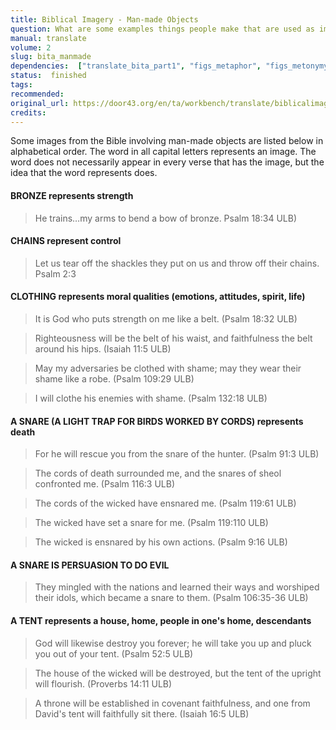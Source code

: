 ```yaml
---
title: Biblical Imagery - Man-made Objects
question: What are some examples things people make that are used as images in the Bible?
manual: translate
volume: 2
slug: bita_manmade
dependencies:  ["translate_bita_part1", "figs_metaphor", "figs_metonymy"]
status:  finished
tags: 
recommended: 
original_url: https://door43.org/en/ta/workbench/translate/biblicalimageryta_manmade
credits: 
---
```


Some images from the Bible involving man-made objects are listed below in alphabetical order. The word in all capital letters represents an image. The word does not necessarily appear in every verse that has the image, but the idea that the word represents does.

#### BRONZE represents strength

>He trains…my arms to bend a bow of bronze.  Psalm 18:34 ULB)


#### CHAINS represent control 

>Let us tear off the shackles they put on us and throw off their chains.  Psalm 2:3


#### CLOTHING represents moral qualities (emotions, attitudes, spirit, life) 

>It is God who puts strength on me like a belt. (Psalm 18:32 ULB)


<blockquote>Righteousness will be the belt of his waist, and faithfulness the belt around his hips. (Isaiah 11:5 ULB)</blockquote>


>May my adversaries be clothed with shame; may they wear their shame like a robe. (Psalm 109:29 ULB)


<blockquote>I will clothe his enemies with shame. (Psalm 132:18 ULB)</blockquote>


#### A SNARE (A LIGHT TRAP FOR BIRDS WORKED BY CORDS) represents death 

>For he will rescue you from the snare of the hunter.  (Psalm 91:3 ULB)


<blockquote>The cords of death surrounded me, and the snares of sheol confronted me.  (Psalm 116:3 ULB)</blockquote>


>The cords of the wicked have ensnared me. (Psalm 119:61 ULB)


<blockquote>The wicked have set a snare for me.  (Psalm 119:110 ULB)</blockquote>


>The wicked is ensnared by his own actions. (Psalm 9:16 ULB)


#### A SNARE IS PERSUASION TO DO EVIL 

>They mingled with the nations and learned their ways and worshiped their idols, which became a snare to them.  (Psalm 106:35-36 ULB)


#### A TENT represents a house, home, people in one's home, descendants 

>God will likewise destroy you forever; he will take you up and pluck you out of your tent.  (Psalm 52:5 ULB)


<blockquote>The house of the wicked will be destroyed, but the tent of the upright will flourish. (Proverbs 14:11 ULB)</blockquote>


>A throne will be established in covenant faithfulness, and one from David's tent will faithfully sit there. (Isaiah 16:5 ULB)


